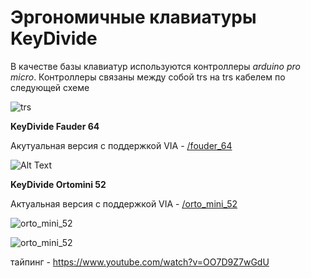 # Эргономичные клавиатуры **KeyDivide**

В качестве базы клавиатур используются контроллеры *arduino pro micro*. Контроллеры связаны между собой trs на trs кабелем по следующей схеме

![trs](https://cdn.discordapp.com/attachments/939531587970809927/1114534760891559956/image.png?ex=67fd02e2&is=67fbb162&hm=c04ad0f3b79e6c97a949da1b258d0a9d2d392f54810e4d39130f828572efd463&)

**KeyDivide Fauder 64**

Акутуальная версия с поддержкой VIA - [/fouder_64](https://github.com/Neyman39/Split_Keyboard/tree/bff971d8f7c538178820dacb53079781895143b2/founder_64)

![Alt Text](https://sun9-75.userapi.com/impg/qessFthFyZX7N7TvXm1x_B8AgJBXGtINR-BiyA/lzVJZ-VBx14.jpg?size=1278x758&quality=95&sign=01fd8b9e28723a10f243290ef66c8e3c&type=album)

**KeyDivide Ortomini 52**

Актуальная версия с поддержкой VIA - [/orto_mini_52](https://github.com/Neyman39/Split_Keyboard/tree/d68a90fb479184f6439d2bd95f2ba8f057a172aa/orto_mini_52)

![orto_mini_52](https://sun78-1.userapi.com/impg/-45H8F4BVTlek2xM_ghuF2h61OskNj9QJYKjZQ/eLf0aCHbOVU.jpg?size=1278x758&quality=95&sign=52001381bec453cc0f8df7db8e5b759e&type=album)

![orto_mini_52](https://sun9-10.userapi.com/impg/xGd7bI8tm7GFbIg2IfFptJw6n790qjM3DPodcw/raJx6Rpc2z8.jpg?size=1278x758&quality=95&sign=f67681c9c7dda2431021f7325e21150a&type=album)

тайпинг - https://www.youtube.com/watch?v=OO7D9Z7wGdU

